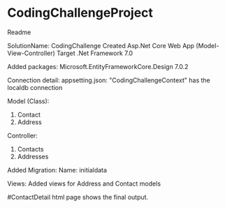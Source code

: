 # CodingChallengeProject
Readme

SolutionName: CodingChallenge
Created Asp.Net Core Web App (Model-View-Controller)
Target .Net Framework 7.0

Added packages:
Microsoft.EntityFrameworkCore.Design 7.0.2

Connection detail:
appsetting.json: "CodingChallengeContext" has the localdb connection

Model (Class):
1. Contact
2. Address

Controller:
1. Contacts
2. Addresses

Added Migration:
Name: initialdata

Views:
Added views for Address and Contact models

#ContactDetail html page shows the final output.


